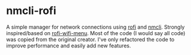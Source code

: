 # nmcli-rofi

A simple manager for network connections using [rofi](https://github.com/DaveDavenport/rofi) and 
[nmcli](https://jlk.fjfi.cvut.cz/arch/manpages/man/nmcli.1). 
Strongly inspired/based on [rofi-wifi-menu](https://github.com/zbaylin/rofi-wifi-menu). 
Most of the code (I would say all code) was copied from the original creator. 
I've only refactored the code to improve performance and easily add new features.
